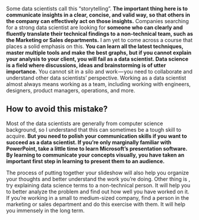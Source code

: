 Some data scientists call this “storytelling”. **The important thing here is to communicate insights in a clear, concise, and valid way, so that others in the company can effectively act on those insights.** Companies searching for a strong data scientist are looking for **someone who can clearly and fluently translate their technical findings to a non-technical team, such as the Marketing or Sales departments.** I am yet to come across a course that places a solid emphasis on this. **You can learn all the latest techniques, master multiple tools and make the best graphs, but if you cannot explain your analysis to your client, you will fail as a data scientist. Data science is a field where discussions, ideas and brainstorming is of utter importance.** You cannot sit in a silo and work — you need to collaborate and understand other data scientists’ perspective. Working as a data scientist almost always means working as a team, including working with engineers, designers, product managers, operations, and more.

## How to avoid this mistake?

Most of the data scientists are generally from computer science background, so I understand that this can sometimes be a tough skill to acquire. **But you need to polish your communication skills if you want to succeed as a data scientist. If you’re only marginally familiar with PowerPoint, take a little time to learn Microsoft’s presentation software. By learning to communicate your concepts visually, you have taken an important first step in learning to present them to an audience.** 

The process of putting together your slideshow will also help you organize your thoughts and better understand the work you’re doing. Other thing is , try explaining data science terms to a non-technical person. It will help you to better analyze the problem and find out how well you have worked on it. If you’re working in a small to medium-sized company, find a person in the marketing or sales department and do this exercise with them. It will help you immensely in the long term.